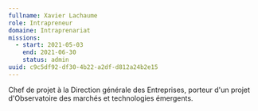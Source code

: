 ```yaml
---
fullname: Xavier Lachaume
role: Intrapreneur
domaine: Intraprenariat
missions:
  - start: 2021-05-03
    end: 2021-06-30
    status: admin
uuid: c9c5df92-df30-4b22-a2df-d812a24b2e15
---
```

Chef de projet à la Direction générale des Entreprises, porteur d'un projet d'Observatoire des marchés et technologies émergents.